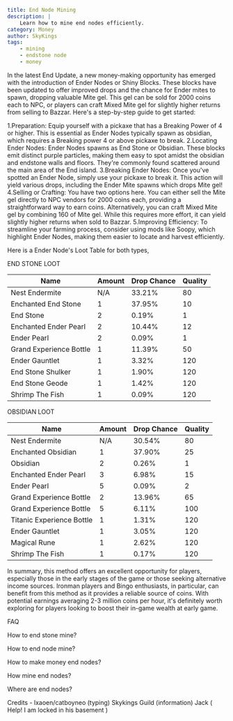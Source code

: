 ```yaml {metadata}
title: End Node Mining 
description: |
    Learn how to mine end nodes efficiently.
category: Money
author: SkyKings
tags:
    - mining
    - endstone node
    - money
```

In the latest End Update, a new money-making opportunity has emerged with the introduction of Ender Nodes or Shiny Blocks. These blocks have been updated to offer improved drops and the chance for Ender mites to spawn, dropping valuable Mite gel. This gel can be sold for 2000 coins each to NPC, or players can craft Mixed Mite gel for slightly higher returns from selling to Bazzar.
Here's a step-by-step guide to get started:

1.Preparation: Equip yourself with a pickaxe that has a Breaking Power of 4 or higher. This is essential as Ender Nodes typically spawn as obsidian, which requires a Breaking power 4 or above pickaxe to break.
2.Locating Ender Nodes: Ender Nodes spawns as End Stone or Obsidian. These blocks emit distinct purple particles, making them easy to spot amidst the obsidian and endstone walls and floors. They're commonly found scattered around the main area of the End island.
3.Breaking Ender Nodes: Once you've spotted an Ender Node, simply use your pickaxe to break it. This action will yield various drops, including the Ender Mite spawns which drops Mite gel!
4.Selling or Crafting: You have two options here. You can either sell the Mite gel directly to NPC vendors for 2000 coins each, providing a straightforward way to earn coins. Alternatively, you can craft Mixed Mite gel by combining 160 of Mite gel. While this requires more effort, it can yield slightly higher returns when sold to Bazzar.
5.Improving Efficiency: To streamline your farming process, consider using mods like Soopy, which highlight Ender Nodes, making them easier to locate and harvest efficiently.


Here is a Ender Node's Loot Table for both types,

END STONE LOOT

| Name                    | Amount | Drop Chance | Quality |
|-------------------------|--------|-------------|---------|
| Nest Endermite          | N/A    | 33.21%      | 80      |
| Enchanted End Stone     | 1      | 37.95%      | 10      |
| End Stone               | 2      | 0.19%       | 1       |
| Enchanted Ender Pearl   | 2      | 10.44%      | 12      |
| Ender Pearl             | 2      | 0.09%       | 1       |
| Grand Experience Bottle | 1      | 11.39%      | 50      |
| Ender Gauntlet          | 1      | 3.32%       | 120     |
| End Stone Shulker       | 1      | 1.90%       | 120     |
| End Stone Geode         | 1      | 1.42%       | 120     |
| Shrimp The Fish         | 1      | 0.09%       | 120     | 

OBSIDIAN LOOT

| Name                      | Amount | Drop Chance | Quality |
|---------------------------|--------|-------------|---------|
| Nest Endermite            | N/A    | 30.54%      | 80      |
| Enchanted Obsidian        | 1      | 37.90%      | 25      |
| Obsidian                  | 2      | 0.26%       | 1       |
| Enchanted Ender Pearl     | 3      | 6.98%       | 15      |
| Ender Pearl               | 5      | 0.09%       | 2       |
| Grand Experience Bottle   | 2      | 13.96%      | 65      |
| Grand Experience Bottle   | 5      | 6.11%       | 100     |
| Titanic Experience Bottle | 1      | 1.31%       | 120     |
| Ender Gauntlet            | 1      | 3.05%       | 120     |
| Magical Rune              | 1      | 2.62%       | 120     |
| Shrimp The Fish           | 1      | 0.17%       | 120     |

In summary, this method offers an excellent opportunity for players, especially those in the early stages of the game or those seeking alternative income sources. Ironman players and Bingo enthusiasts, in particular, can benefit from this method as it provides a reliable source of coins. With potential earnings averaging 2-3 million coins per hour, it's definitely worth exploring for players looking to boost their in-game wealth at early game.



FAQ

How to end stone mine?

How to end node mine?

How to make money end nodes?

How mine end nodes?

Where are end nodes?

Credits - lxaoen/catboyneo (typing)
          Skykings Guild (information)
          Jack ( Help! I am locked in his basement )
